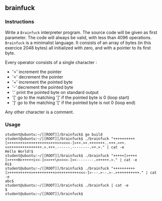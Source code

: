 ## brainfuck

### Instructions

Write a `Brainfuck` interpreter program.
The source code will be given as first parameter.
The code will always be valid, with less than 4096 operations.
`Brainfuck` is a minimalist language. It consists of an array of bytes (in this exercice 2048 bytes) all initialized with zero, and with a pointer to its first byte.

Every operator consists of a single character :

-   '>' increment the pointer
-   '<' decrement the pointer
-   '+' increment the pointed byte
-   '-' decrement the pointed byte
-   '.' print the pointed byte on standard output
-   '[' go to the matching ']' if the pointed byte is 0 (loop start)
-   ']' go to the matching '[' if the pointed byte is not 0 (loop end)

Any other character is a comment.

### Usage

```console
student@ubuntu:~/[[ROOT]]/brainfuck$ go build
student@ubuntu:~/[[ROOT]]/brainfuck$ ./brainfuck "++++++++++[>+++++++>++++++++++>+++>+<<<<-]>++.>+.+++++++..+++.>++.<<+++++++++++++++.>.+++.------.--------.>+.>." | cat -e
Hello World!$
student@ubuntu:~/[[ROOT]]/brainfuck$ ./brainfuck "+++++[>++++[>++++H>+++++i<<-]>>>++\n<<<<-]>>--------.>+++++.>." | cat -e
Hi$
student@ubuntu:~/[[ROOT]]/brainfuck$ ./brainfuck "++++++++++[>++++++++++>++++++++++>++++++++++<<<-]>---.>--.>-.>++++++++++." | cat -e
abc$
student@ubuntu:~/[[ROOT]]/brainfuck$ ./brainfuck | cat -e
$
student@ubuntu:~/[[ROOT]]/brainfuck$
```
